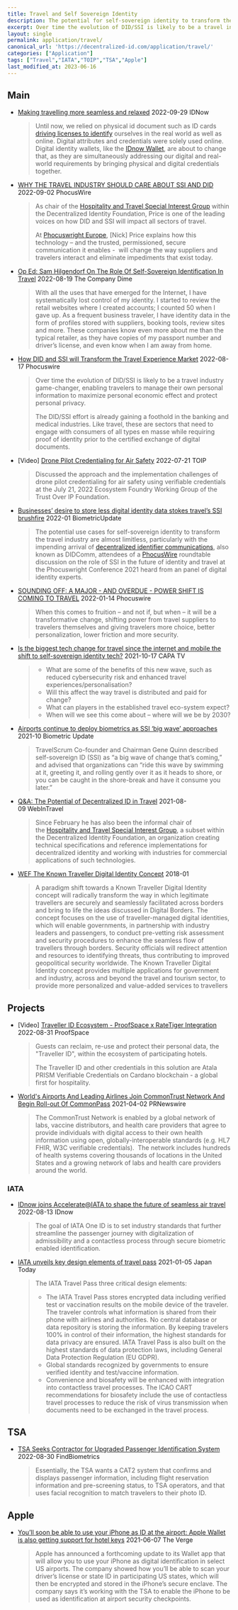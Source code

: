 ```yaml
---
title: Travel and Self Sovereign Identity
description: The potential for self-sovereign identity to transform the travel industry is almost limitless
excerpt: Over time the evolution of DID/SSI is likely to be a travel industry game-changer, enabling travelers to manage their own personal information to maximize personal economic effect and protect personal privacy.
layout: single
permalink: application/travel/
canonical_url: 'https://decentralized-id.com/application/travel/'
categories: ["Application"]
tags: ["Travel","IATA","TOIP","TSA","Apple"]
last_modified_at: 2023-06-16
---
```


## Main
* [Making travelling more seamless and relaxed](https://www.idnow.io/blog/how-digital-identity-improves-passenger-journey/) 2022-09-29 IDNow
  > Until now, we relied on physical id document such as ID cards [driving licenses to identify](https://www.idnow.io/mobility/driver-license-verification/) ourselves in the real world as well as online. Digital attributes and credentials were solely used online. Digital identity wallets, like the [IDnow Wallet](https://www.idnow.io/products/identity-wallet/), are about to change that, as they are simultaneously addressing our digital and real-world requirements by bringing physical and digital credentials together.
* [WHY THE TRAVEL INDUSTRY SHOULD CARE ABOUT SSI AND DID](https://www.phocuswire.com/why-travel-should-care-about-self-sovereign-decentralized-id) 2022-09-02 PhocusWire
  > As chair of the [Hospitality and Travel Special Interest Group](https://lists.identity.foundation/g/hospitalityandtravel) within the Decentralized Identity Foundation, Price is one of the leading voices on how DID and SSI will impact all sectors of travel.
  > 
  > At [Phocuswright Europe](https://www.phocuswrighteurope.com/), [Nick] Price explains how this technology – and the trusted, permissioned, secure communication it enables -  will change the way suppliers and travelers interact and eliminate impediments that exist today.
* [Op Ed: Sam Hilgendorf On The Role Of Self-Sovereign Identification In Travel](https://www.thecompanydime.com/sam-hilgendorf-self-sovereign-identification/) 2022-08-19 The Company Dime
  > With all the uses that have emerged for the Internet, I have systematically lost control of my identity. I started to review the retail websites where I created accounts; I counted 50 when I gave up. As a frequent business traveler, I have identity data in the form of profiles stored with suppliers, booking tools, review sites and more. These companies know even more about me than the typical retailer, as they have copies of my passport number and driver’s license, and even know when I am away from home.
* [How DID and SSI will Transform the Travel Experience Market](https://www.phocuswire.com/how-did-ssi-will-transform-travel-experience-market) 2022-08-17 Phocuswire
  > Over time the evolution of DID/SSI is likely to be a travel industry game-changer, enabling travelers to manage their own personal information to maximize personal economic effect and protect personal privacy.
  > 
  > The DID/SSI effort is already gaining a foothold in the banking and medical industries. Like travel, these are sectors that need to engage with consumers of all types en masse while requiring proof of identity prior to the certified exchange of digital documents.
* [Video] [Drone Pilot Credentialing for Air Safety](https://www.youtube.com/watch?v=LhudSVJOdrc) 2022-07-21 TOIP
  > Discussed the approach and the implementation challenges of drone pilot credentialing for air safety using verifiable credentials at the July 21, 2022 Ecosystem Foundry Working Group of the Trust Over IP Foundation.
* [Businesses’ desire to store less digital identity data stokes travel’s SSI brushfire](https://www.biometricupdate.com/202201/businesses-desire-to-store-less-digital-identity-data-stokes-travels-ssi-brushfire) 2022-01 BiometricUpdate
  > The potential use cases for self-sovereign identity to transform the travel industry are almost limitless, particularly with the impending arrival of [decentralized identifier communications](https://decentralized-id.com/organizations/decentralized-identity-foundation/wg/did-comm/), also known as DIDComm, attendees of a [PhocusWire](https://www.phocuswire.com/how-ssi-eliminates-friction-adds-control-for-travelers) roundtable discussion on the role of SSI in the future of identity and travel at the Phocuswright Conference 2021 heard from an panel of digital identity experts.
* [SOUNDING OFF: A MAJOR - AND OVERDUE - POWER SHIFT IS COMING TO TRAVEL](https://www.phocuswire.com/sounding-off-144-ssi-power-shift-in-travel) 2022-01-14 Phocuswire
  > When this comes to fruition – and not if, but when – it will be a transformative change, shifting power from travel suppliers to travelers themselves and giving travelers more choice, better personalization, lower friction and more security.
* [Is the biggest tech change for travel since the internet and mobile the shift to self-sovereign identity tech?](https://centreforaviation.com/analysis/video/is-the-biggest-tech-change-for-travel-since-the-internet-and-mobile-the-shift-to-self-sovereign-identity-tech-1594) 2021-10-17 CAPA TV
  > - What are some of the benefits of this new wave, such as reduced cybersecurity risk and enhanced travel experiences/personalisation?
  > - Will this affect the way travel is distributed and paid for change?
  > - What can players in the established travel eco-system expect?
  > - When will we see this come about – where will we be by 2030?
* [Airports continue to deploy biometrics as SSI ‘big wave’ approaches](https://www.biometricupdate.com/202110/airports-continue-to-deploy-biometrics-as-ssi-big-wave-approaches) 2021-10 Biometric Update
  > TravelScrum Co-founder and Chairman Gene Quinn described self-sovereign ID (SSI) as “a big wave of change that’s coming,” and advised that organizations can “ride this wave by swimming at it, greeting it, and rolling gently over it as it heads to shore, or you can be caught in the shore-break and have it consume you later.”
* [Q&A: The Potential of Decentralized ID in Travel](https://www.webintravel.com/qa-the-potential-of-decentralized-digital-id-in-travel/) 2021-08-09 WebInTravel
  > Since February he has also been the informal chair of the [Hospitality and Travel Special Interest Group](https://www.notion.so/dif/HOSPITALITY-TRAVEL-SIG-242105321e1747f8bce776bf634a55b3), a subset within the Decentralized Identity Foundation, an organization creating technical specifications and reference implementations for decentralized identity and working with industries for commercial applications of such technologies.
* [WEF The Known Traveller Digital Identity Concept](http://www3.weforum.org/docs/WEF_The_Known_Traveller_Digital_Identity_Concept.pdf) 2018-01
  > A paradigm shift towards a Known Traveller Digital Identity concept will radically transform the way in which legitimate travellers are securely and seamlessly facilitated across borders and bring to life the ideas discussed in Digital Borders. The concept focuses on the use of traveller-managed digital identities, which will enable governments, in partnership with industry leaders and passengers, to conduct pre-vetting risk assessment and security procedures to enhance the seamless flow of travellers through borders. Security officials will redirect attention and resources to identifying threats, thus contributing to improved geopolitical security worldwide. The Known Traveller Digital Identity concept provides multiple applications for government and industry, across and beyond the travel and tourism sector, to provide more personalized and value-added services to travellers
  
## Projects
* [Video] [Traveller ID Ecosystem - ProofSpace x RateTiger Integration](https://www.youtube.com/watch?v=ExHEUpl9lKo) 2022-08-31 ProofSpace
  > Guests can reclaim, re-use and protect their personal data, the "Traveller ID", within the ecosystem of participating hotels.
  > 
  > The Traveller ID and other credentials in this solution are Atala PRISM Verifiable Credentials on Cardano blockchain - a global first for hospitality.
* [World's Airports And Leading Airlines Join CommonTrust Network And Begin Roll-out Of CommonPass](https://www.prnewswire.com/news-releases/worlds-airports-and-leading-airlines-join-commontrust-network-and-begin-roll-out-of-commonpass-in-december-in-support-of-safer-border-reopening-301179752.html)  2021-04-02 PRNewswire
  > The CommonTrust Network is enabled by a global network of labs, vaccine distributors, and health care providers that agree to provide individuals with digital access to their own health information using open, globally-interoperable standards (e.g. HL7 FHIR, W3C verifiable credentials).  The network includes hundreds of health systems covering thousands of locations in the United States and a growing network of labs and health care providers around the world.

### IATA

* [IDnow joins Accelerate@IATA to shape the future of seamless air travel](https://www.idnow.io/pr/idnow-joins-accelerateiata/) 2022-08-13 IDnow
  > The goal of IATA One ID is to set industry standards that further streamline the passenger journey with digitalization of admissibility and a contactless process through secure biometric enabled identification.
* [IATA unveils key design elements of travel pass](https://japantoday.com/category/features/travel/iata-unveils-key-design-elements-of-travel-pass) 2021-01-05 Japan Today
  > The IATA Travel Pass three critical design elements:
  > 
  > - The IATA Travel Pass stores encrypted data including verified test or vaccination results on the mobile device of the traveler. The traveler controls what information is shared from their phone with airlines and authorities. No central database or data repository is storing the information. By keeping travelers 100% in control of their information, the highest standards for data privacy are ensured. IATA Travel Pass is also built on the highest standards of data protection laws, including General Data Protection Regulation (EU GDPR).
  > - Global standards recognized by governments to ensure verified identity and test/vaccine information.
  > - Convenience and biosafety will be enhanced with integration into contactless travel processes. The ICAO CART recommendations for biosafety include the use of contactless travel processes to reduce the risk of virus transmission when documents need to be exchanged in the travel process.

## TSA
* [TSA Seeks Contractor for Upgraded Passenger Identification System](https://findbiometrics.com/tsa-seeks-contractor-for-upgraded-passenger-identification-system-508302/) 2022-08-30 FindBiometrics
  > Essentially, the TSA wants a CAT2 system that confirms and displays passenger information, including flight reservation information and pre-screening status, to TSA operators, and that uses facial recognition to match travelers to their photo ID.

## Apple

* [You’ll soon be able to use your iPhone as ID at the airport: Apple Wallet is also getting support for hotel keys](https://www.theverge.com/2021/6/7/22522864/apple-wallet-iphone-airport-ids-hotel-key-card-ios-15-wwdc) 2021-06-07 The Verge
  > Apple has announced a forthcoming update to its Wallet app that will allow you to use your iPhone as digital identification in select US airports. The company showed how you’ll be able to scan your driver’s license or state ID in participating US states, which will then be encrypted and stored in the iPhone’s secure enclave. The company says it’s working with the TSA to enable the iPhone to be used as identification at airport security checkpoints.

